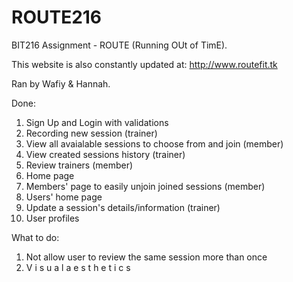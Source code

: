 # ROUTE216
BIT216 Assignment - ROUTE (Running OUt of TimE).

This website is also constantly updated at:
http://www.routefit.tk

Ran by Wafiy & Hannah. 

Done:
1. Sign Up and Login with validations 
2. Recording new session (trainer)
3. View all avaialable sessions to choose from and join (member)
4. View created sessions history (trainer)
5. Review trainers (member)
6. Home page
7. Members' page to easily unjoin joined sessions (member)
8. Users' home page
9. Update a session's details/information (trainer)
10. User profiles

What to do:
1. Not allow user to review the same session more than once
2. V i s u a l  a e s t h e t i c s
